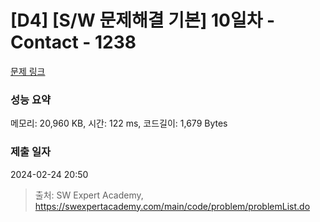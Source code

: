 # [D4] [S/W 문제해결 기본] 10일차 - Contact - 1238 

[문제 링크](https://swexpertacademy.com/main/code/problem/problemDetail.do?contestProbId=AV15B1cKAKwCFAYD) 

### 성능 요약

메모리: 20,960 KB, 시간: 122 ms, 코드길이: 1,679 Bytes

### 제출 일자

2024-02-24 20:50



> 출처: SW Expert Academy, https://swexpertacademy.com/main/code/problem/problemList.do